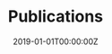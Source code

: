 ---
title: "Publications"
summary: "List of publications and thesis related to Eclipse MOSAIC."
date: "2019-01-01T00:00:00Z"
type: "widget_page"
---